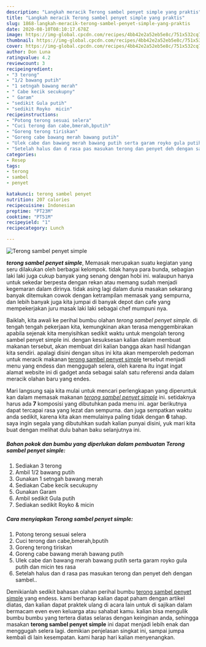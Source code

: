 ```yaml
---
description: "Langkah meracik Terong sambel penyet simple yang praktis"
title: "Langkah meracik Terong sambel penyet simple yang praktis"
slug: 1868-langkah-meracik-terong-sambel-penyet-simple-yang-praktis
date: 2020-08-10T08:10:17.678Z
image: https://img-global.cpcdn.com/recipes/4bb42e2a52eb5e8c/751x532cq70/terong-sambel-penyet-simple-foto-resep-utama.jpg
thumbnail: https://img-global.cpcdn.com/recipes/4bb42e2a52eb5e8c/751x532cq70/terong-sambel-penyet-simple-foto-resep-utama.jpg
cover: https://img-global.cpcdn.com/recipes/4bb42e2a52eb5e8c/751x532cq70/terong-sambel-penyet-simple-foto-resep-utama.jpg
author: Don Luna
ratingvalue: 4.2
reviewcount: 3
recipeingredient:
- "3 terong"
- "1/2 bawang putih"
- "1 setngah bawang merah"
- " Cabe kecik secukupny"
- " Garam"
- "sedikit Gula putih"
- "sedikit Royko  micin"
recipeinstructions:
- "Potong terong sesuai selera"
- "Cuci terong dan cabe,bmerah,bputih"
- "Goreng terong tiriskan"
- "Goreng cabe bawang merah bawang putih"
- "Ulek cabe dan bawang merah bawang putih serta garam royko gula putih dan micin tes rasa"
- "Setelah halus dan d rasa pas masukan terong dan penyet deh dengan sambel.."
categories:
- Resep
tags:
- terong
- sambel
- penyet

katakunci: terong sambel penyet 
nutrition: 207 calories
recipecuisine: Indonesian
preptime: "PT23M"
cooktime: "PT51M"
recipeyield: "1"
recipecategory: Lunch

---
```



![Terong sambel penyet simple](https://img-global.cpcdn.com/recipes/4bb42e2a52eb5e8c/751x532cq70/terong-sambel-penyet-simple-foto-resep-utama.jpg)

<b><i>terong sambel penyet simple</i></b>, Memasak merupakan suatu kegiatan yang seru dilakukan oleh berbagai kelompok. tidak hanya para bunda, sebagian laki laki juga cukup banyak yang senang dengan hobi ini. walaupun hanya untuk sekedar berpesta dengan rekan atau memang sudah menjadi kegemaran dalam dirinya. tidak asing lagi dalam dunia masakan sekarang banyak ditemukan cowok dengan ketrampilan memasak yang sempurna, dan lebih banyak juga kita jumpai di banyak depot dan cafe yang mempekerjakan juru masak laki laki sebagai chef mumpuni nya.

Baiklah, kita awali ke perihal bumbu olahan <i>terong sambel penyet simple</i>. di tengah tengah pekerjaan kita, kemungkinan akan terasa menggembirakan apabila sejenak kita menyisihkan sedikit waktu untuk mengolah terong sambel penyet simple ini. dengan kesuksesan kalian dalam membuat makanan tersebut, akan membuat diri kalian bangga akan hasil hidangan kita sendiri. apalagi disini dengan situs ini kita akan memperoleh pedoman untuk meracik makanan <u>terong sambel penyet simple</u> tersebut menjadi menu yang endess dan menggugah selera, oleh karena itu ingat ingat alamat website ini di gadget anda sebagai salah satu referensi anda dalam meracik olahan baru yang endes.




Mari langsung saja kita mulai untuk mencari perlengkapan yang diperuntuk kan dalam memasak makanan <u><i>terong sambel penyet simple</i></u> ini. setidaknya harus ada <b>7</b> komposisi yang dibutuhkan pada menu ini. agar berikutnya dapat tercapai rasa yang lezat dan sempurna. dan juga sempatkan waktu anda sedikit, karena kita akan memulainya paling tidak dengan <b>6</b> tahap. saya ingin segala yang dibutuhkan sudah kalian punyai disini, yuk mari kita buat dengan melihat dulu bahan baku selanjutnya ini.

<!--inarticleads1-->

##### Bahan pokok dan bumbu yang diperlukan dalam pembuatan Terong sambel penyet simple:

1. Sediakan 3 terong
1. Ambil 1/2 bawang putih
1. Gunakan 1 setngah bawang merah
1. Sediakan  Cabe kecik secukupny
1. Gunakan  Garam
1. Ambil sedikit Gula putih
1. Sediakan sedikit Royko &amp; micin




<!--inarticleads2-->

##### Cara menyiapkan Terong sambel penyet simple:

1. Potong terong sesuai selera
1. Cuci terong dan cabe,bmerah,bputih
1. Goreng terong tiriskan
1. Goreng cabe bawang merah bawang putih
1. Ulek cabe dan bawang merah bawang putih serta garam royko gula putih dan micin tes rasa
1. Setelah halus dan d rasa pas masukan terong dan penyet deh dengan sambel..




Demikianlah sedikit bahasan olahan perihal bumbu <u>terong sambel penyet simple</u> yang endess. kami berharap kalian dapat paham dengan artikel diatas, dan kalian dapat praktek ulang di acara lain untuk di sajikan dalam bermacam even even keluarga atau sahabat kamu. kalian bisa mengulik bumbu bumbu yang tertera diatas selaras dengan keinginan anda, sehingga masakan <b>terong sambel penyet simple</b> ini dapat menjadi lebih enak dan menggugah selera lagi. demikian penjelasan singkat ini, sampai jumpa kembali di lain kesempatan. kami harap hari kalian menyenangkan.
